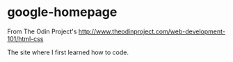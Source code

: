 # google-homepage

From The Odin Project's http://www.theodinproject.com/web-development-101/html-css

The site where I first learned how to code.
